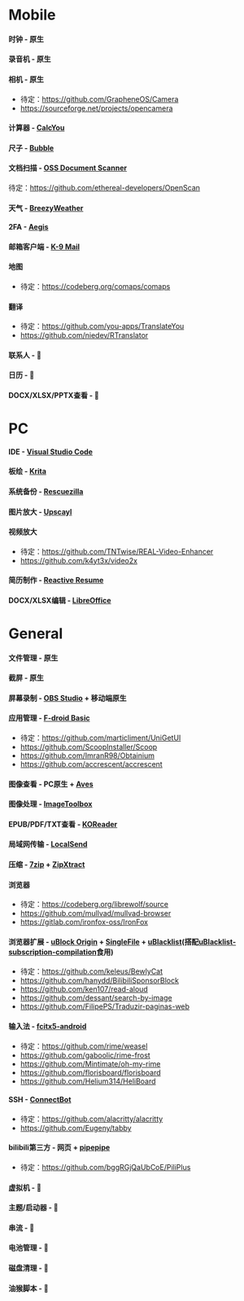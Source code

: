 # Mobile 
#### 时钟 - 原生
#### 录音机 - 原生
#### 相机 - 原生
- 待定：https://github.com/GrapheneOS/Camera
- https://sourceforge.net/projects/opencamera
#### 计算器 - [CalcYou](https://github.com/you-apps/CalcYou)
#### 尺子 - [Bubble](https://github.com/woheller69/level)
#### 文档扫描 - [OSS Document Scanner](https://github.com/Akylas/OSS-DocumentScanner)
待定：https://github.com/ethereal-developers/OpenScan
#### 天气 - [BreezyWeather](https://github.com/breezy-weather/breezy-weather)
#### 2FA - [Aegis](https://github.com/beemdevelopment/Aegis)
#### 邮箱客户端 - [K-9 Mail](https://github.com/thunderbird/thunderbird-android)
#### 地图
- 待定：https://codeberg.org/comaps/comaps
#### 翻译
- 待定：https://github.com/you-apps/TranslateYou
- https://github.com/niedev/RTranslator
#### 联系人 - 🚫
#### 日历 - 🚫
#### DOCX/XLSX/PPTX查看 - 🚫
# PC
#### IDE - [Visual Studio Code](https://github.com/microsoft/vscode)
#### 板绘 - [Krita](https://invent.kde.org/graphics/krita)
#### 系统备份 - [Rescuezilla](https://github.com/rescuezilla/rescuezilla)
#### 图片放大 - [Upscayl](https://github.com/upscayl/upscayl)
#### 视频放大
- 待定：https://github.com/TNTwise/REAL-Video-Enhancer
- https://github.com/k4yt3x/video2x
#### 简历制作 - [Reactive Resume](https://github.com/AmruthPillai/Reactive-Resume)
#### DOCX/XLSX编辑 - [LibreOffice](https://www.libreoffice.org/) 
# General
#### 文件管理 - 原生
#### 截屏 - 原生
#### 屏幕录制 - [OBS Studio](https://github.com/obsproject/obs-studio) + 移动端原生
#### 应用管理 - [F-droid Basic](https://f-droid.org/en/packages/org.fdroid.basic)
- 待定：https://github.com/marticliment/UniGetUI
- https://github.com/ScoopInstaller/Scoop 
- https://github.com/ImranR98/Obtainium
- https://github.com/accrescent/accrescent
#### 图像查看 - PC原生 + [Aves](https://github.com/deckerst/aves)
#### 图像处理 - [ImageToolbox](https://github.com/T8RIN/ImageToolbox)
#### EPUB/PDF/TXT查看 - [KOReader](https://github.com/koreader/koreader/releases)
#### 局域网传输 - [LocalSend](https://github.com/localsend/localsend)
#### 压缩 - [7zip](https://github.com/ip7z/7zip) + [ZipXtract](https://github.com/WirelessAlien/ZipXtract)
#### 浏览器
- 待定：https://codeberg.org/librewolf/source
- https://github.com/mullvad/mullvad-browser
- https://gitlab.com/ironfox-oss/IronFox
#### 浏览器扩展 - [uBlock Origin](https://github.com/gorhill/uBlock) + [SingleFile](https://github.com/gildas-lormeau/SingleFile) + [uBlacklist](https://github.com/iorate/ublacklist)(搭配[uBlacklist-subscription-compilation](https://github.com/eallion/uBlacklist-subscription-compilation)食用)
- 待定：https://github.com/keleus/BewlyCat
- https://github.com/hanydd/BilibiliSponsorBlock
- https://github.com/ken107/read-aloud
- https://github.com/dessant/search-by-image
- https://github.com/FilipePS/Traduzir-paginas-web
#### 输入法 - [fcitx5-android](https://f-droid.org/packages/org.fcitx.fcitx5.android/)
- 待定：https://github.com/rime/weasel
- https://github.com/gaboolic/rime-frost
- https://github.com/Mintimate/oh-my-rime
- https://github.com/florisboard/florisboard
- https://github.com/Helium314/HeliBoard
#### SSH - [ConnectBot](https://github.com/connectbot/connectbot)
- 待定：https://github.com/alacritty/alacritty
- https://github.com/Eugeny/tabby
#### bilibili第三方 - 网页 + [pipepipe](https://github.com/InfinityLoop1308/PipePipe)
- 待定：https://github.com/bggRGjQaUbCoE/PiliPlus
#### 虚拟机 - 🚫
#### 主题/启动器 - 🚫
#### 串流 - 🚫
#### 电池管理 - 🚫
#### 磁盘清理 - 🚫
#### 油猴脚本 - 🚫